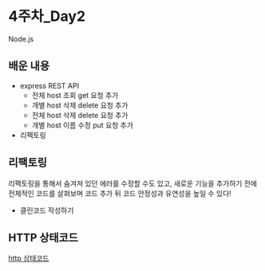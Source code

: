 # 4주차_Day2
Node.js

## 배운 내용
- express REST API
    - 전체 host 조회 get 요청 추가
    - 개별 host 삭제 delete 요청 추가
    - 전체 host 삭제 delete 요청 추가
    - 개별 host 이름 수정 put 요청 추가
- 리팩토링

## 리팩토링
리팩토링을 통해서 숨겨져 있던 에러를 수정할 수도 있고, 새로운 기능을 추가하기 전에 전체적인 코드를 살펴보며 코드 추가 뒤 코드 안정성과 유연성을 높일 수 있다!
- 클린코드 작성하기

## HTTP 상태코드
[http 상태코드](https://developer.mozilla.org/ko/docs/Web/HTTP/Status)
